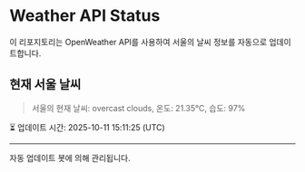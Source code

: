 
# Weather API Status

이 리포지토리는 OpenWeather API를 사용하여 서울의 날씨 정보를 자동으로 업데이트합니다.

## 현재 서울 날씨
> 서울의 현재 날씨: overcast clouds, 온도: 21.35°C, 습도: 97%

⏳ 업데이트 시간: 2025-10-11 15:11:25 (UTC)

---
자동 업데이트 봇에 의해 관리됩니다.
